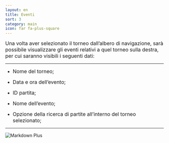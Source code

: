 ```yaml
---
layout: en
title: Eventi
sort: 3
category: main
icon: far fa-plus-square
---
```

<p class="message">
   
</p>


<font size="3">Una volta aver selezionato il torneo dall’albero di navigazione, sarà possibile visualizzare gli eventi relativi a quel torneo sulla destra, per cui saranno visibili i seguenti dati:</font>

--- 

- <font size="3">Nome del torneo;</font>

- <font size="3">Data e ora dell’evento;</font>

- <font size="3">ID partita;</font>

- <font size="3">Nome dell’evento;</font>

- <font size="3">Opzione della ricerca di partite all’interno del torneo selezionato;</font>

---

![Markdown Plus]({{site.baseurl}}/public/images/gestione-quote/home-tool-part-2.png)
